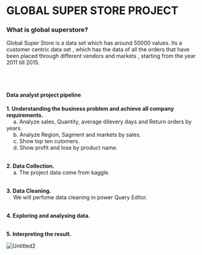 # GLOBAL SUPER STORE PROJECT

<h3> What is global superstore? </h3>
<p>    Global Super Store is a data set which has around 50000 values. Its a customer centric data set , which has the data of all the orders that have been placed through different vendors and markets , starting from the year 2011 till 2015.</p><br><br>

<h4> Data analyst project pipeline </h4>
<b> 1. Understanding the business problem and achieve all company requirements.</b><br>
&emsp;      a. Analyze sales, Quantity, average dilevery days and Return orders by years.<br>
&emsp;      b. Analyze Region, Sagment and markets by sales.<br>
&emsp;      c. Show top ten cutomers.<br>
&emsp;      d. Show profit and lose by product name. <br><br>
  
  
<b> 2. Data Collection.</b><br>
&emsp; a. The project data come from kaggle. <br><br>
  
  
<b> 3. Data Cleaning.</b><br>
  &emsp; We will perfome data cleaning in power Query Editor.<br><br>
  
  
<b> 4. Exploring and analysing data.</b><br><br>


<b> 5. Interpreting the result.</b>

  
  ![Untitled2](https://user-images.githubusercontent.com/56933305/141233332-67300c1b-418d-4657-8d7a-a8086d9be1a7.png)
